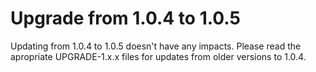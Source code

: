 # Upgrade from 1.0.4 to 1.0.5

Updating from 1.0.4 to 1.0.5 doesn't have any impacts. Please read the apropriate UPGRADE-1.x.x files for updates from older versions to 1.0.4.

